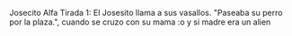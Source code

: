 
 Josecito Alfa
Tirada 1: El Josesito llama a sus vasallos.
"Paseaba su perro por la plaza.", cuando se cruzo
con su mama :o 
y si madre era un alien


